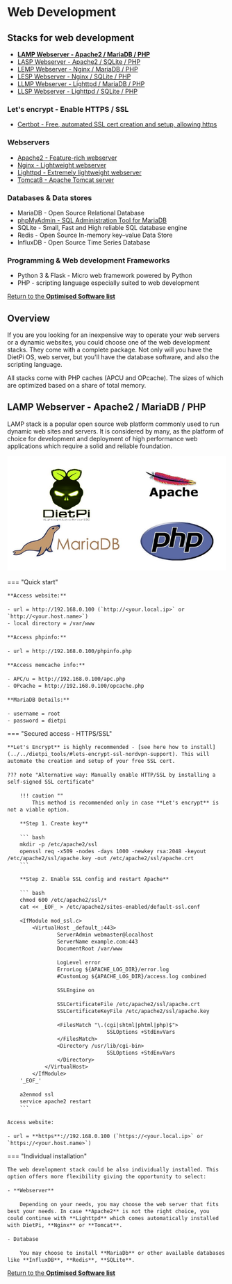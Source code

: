 # Web Development

## Stacks for web development

- [**LAMP Webserver - Apache2 / MariaDB / PHP**](#lamp-webserver-apache2-mariadb-php)  
- [LASP Webserver - Apache2 / SQLite / PHP](https://dietpi.com/phpbb/viewtopic.php?f=8&t=5&start=10#p52)  
- [LEMP Webserver - Nginx / MariaDB / PHP](https://dietpi.com/phpbb/viewtopic.php?f=8&t=5&start=10#p53)  
- [LESP Webserver - Nginx / SQLite / PHP](https://dietpi.com/phpbb/viewtopic.php?f=8&t=5&start=10#p53)  
- [LLMP Webserver - Lighttpd / MariaDB / PHP](https://dietpi.com/phpbb/viewtopic.php?p=1335#p1335)  
- [LLSP Webserver - Lighttpd / SQLite / PHP](https://dietpi.com/phpbb/viewtopic.php?p=1335#p1335)  

### Let's encrypt - Enable HTTPS / SSL
- [Certbot - Free, automated SSL cert creation and setup, allowing https](https://dietpi.com/phpbb/viewtopic.php?p=1061#p1062)  

### Webservers

- [Apache2 - Feature-rich webserver](https://dietpi.com/phpbb/viewtopic.php?p=1549#p1549)  
- [Nginx - Lightweight webserver](https://dietpi.com/phpbb/viewtopic.php?p=1549#p1549)  
- [Lighttpd - Extremely lightweight webserver](https://dietpi.com/phpbb/viewtopic.php?p=1549#p1549)
- [Tomcat8 - Apache Tomcat server](https://dietpi.com/phpbb/viewtopic.php?p=4316#p4316)  

### Databases & Data stores

- MariaDB - Open Source Relational Database
- [phpMyAdmin - SQL Administration Tool for MariaDB](https://dietpi.com/phpbb/viewtopic.php?f=8&t=5&start=10#p54)  
- SQLite - Small, Fast and High reliable SQL database engine
- Redis - Open Source In-memory key–value Data Store
- InfluxDB - Open Source Time Series Database

### Programming & Web development Frameworks

- Python 3 & Flask - Micro web framework powered by Python
- PHP - scripting language especially suited to web development

[Return to the **Optimised Software list**](../../dietpi_optimised_software)

## Overview

If you are you looking for an inexpensive way to operate your web servers or a dynamic websites, you could choose one of the web development stacks. They come with a complete package. Not only will you have the DietPi OS, web server, but you'll have the database software, and also the scripting language. 

All stacks come with PHP caches (APCU and OPcache). The sizes of which are optimized based on a share of total memory.

## LAMP Webserver - Apache2 / MariaDB / PHP

LAMP stack is a popular open source web platform commonly used to run dynamic web sites and servers. It is considered by many, as the platform of choice for development and deployment of high performance web applications which require a solid and reliable foundation.

![dietpi-webstack-lamp](../assets/images/dietpi-software-webstack-lamp.jpg)

=== "Quick start"

    **Access website:**

    - url = http://192.168.0.100 (`http://<your.local.ip>` or `http://<your.host.name>`)
    - local directory = /var/www

    **Access phpinfo:**

    - url = http://192.168.0.100/phpinfo.php

    **Access memcache info:**

    - APC/u = http://192.168.0.100/apc.php
    - OPcache = http://192.168.0.100/opcache.php

    **MariaDB Details:**

    - username = root
    - password = dietpi

    
=== "Secured access - HTTPS/SSL"

    **Let's Encrypt** is highly recommended - [see here how to install](../../dietpi_tools/#lets-encrypt-ssl-nordvpn-support). This will automate the creation and setup of your free SSL cert.

    ??? note "Alternative way: Manually enable HTTP/SSL by installing a self-signed SSL certificate"

        !!! caution ""
            This method is recommended only in case **Let's encrypt** is not a viable option. 
    
        **Step 1. Create key**

        ``` bash
        mkdir -p /etc/apache2/ssl
        openssl req -x509 -nodes -days 1000 -newkey rsa:2048 -keyout /etc/apache2/ssl/apache.key -out /etc/apache2/ssl/apache.crt
        ```

        **Step 2. Enable SSL config and restart Apache**

        ``` bash
        chmod 600 /etc/apache2/ssl/*
        cat << _EOF_ > /etc/apache2/sites-enabled/default-ssl.conf

        <IfModule mod_ssl.c>
            <VirtualHost _default_:443>
                    ServerAdmin webmaster@localhost
                    ServerName example.com:443
                    DocumentRoot /var/www

                    LogLevel error
                    ErrorLog ${APACHE_LOG_DIR}/error.log
                    #CustomLog ${APACHE_LOG_DIR}/access.log combined

                    SSLEngine on

                    SSLCertificateFile /etc/apache2/ssl/apache.crt
                    SSLCertificateKeyFile /etc/apache2/ssl/apache.key

                    <FilesMatch "\.(cgi|shtml|phtml|php)$">
                                    SSLOptions +StdEnvVars
                    </FilesMatch>
                    <Directory /usr/lib/cgi-bin>
                                    SSLOptions +StdEnvVars
                    </Directory>
                </VirtualHost>
            </IfModule>
        '_EOF_'

        a2enmod ssl
        service apache2 restart
        ```

    Access website:
    
    - url = **https**://192.168.0.100 (`https://<your.local.ip>` or `https://<your.host.name>`)

=== "Individual installation"

    The web development stack could be also individually installed. This option offers more flexibility giving the opportunity to select:

    - **Webserver**
     
        Depending on your needs, you may choose the web server that fits best your needs. In case **Apache2** is not the right choice, you could continue with **Lighttpd** which comes automatically installed with DietPi, **Nginx** or **Tomcat**.

    - Database

        You may choose to install **MariaDb** or other available databases like **InfluxDB**, **Redis**, **SQLite**. 

[Return to the **Optimised Software list**](../../dietpi_optimised_software)
